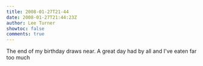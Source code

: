 ```yaml
---
title: 2008-01-27T21-44
date: 2008-01-27T21:44:23Z
author: Lee Turner
showtoc: false
comments: true
---
```


The end of my birthday draws near.  A great day had by all and I've eaten far too much

